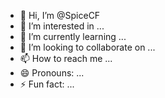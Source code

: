 - 👋 Hi, I’m @SpiceCF
- 👀 I’m interested in ...
- 🌱 I’m currently learning ...
- 💞️ I’m looking to collaborate on ...
- 📫 How to reach me ...
- 😄 Pronouns: ...
- ⚡ Fun fact: ...

<!---
SpiceCF/SpiceCF is a ✨ special ✨ repository because its `README.md` (this file) appears on your GitHub profile.
You can click the Preview link to take a look at your changes.
--->
